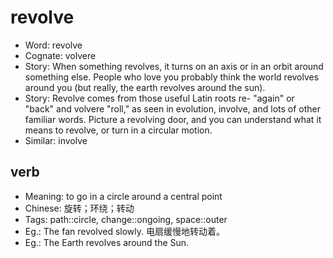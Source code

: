 # revolve

- Word: revolve
- Cognate: volvere
- Story: When something revolves, it turns on an axis or in an orbit around something else. People who love you probably think the world revolves around you (but really, the earth revolves around the sun).
- Story: Revolve comes from those useful Latin roots re- "again" or "back" and volvere "roll," as seen in evolution, involve, and lots of other familiar words. Picture a revolving door, and you can understand what it means to revolve, or turn in a circular motion.
- Similar: involve

## verb

- Meaning: to go in a circle around a central point
- Chinese: 旋转；环绕；转动
- Tags: path::circle, change::ongoing, space::outer
- Eg.: The fan revolved slowly. 电扇缓慢地转动着。
- Eg.: The Earth revolves around the Sun.

